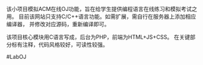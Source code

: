 
该小项目模拟ACM在线OJ功能，旨在给学生提供编程语言在线练习和模拟考试之用。 目前该网站只支持C/C++语言功能。如需扩展，需自行在服务器上添加相应编译器， 并修改对应源码，重新编译即可。

该项目核心模块用C语言写成，后台为PHP，前端为HTML+JS+CSS。 在关键部分标有注释，代码风格较好，可读性较强。

#LabOJ

